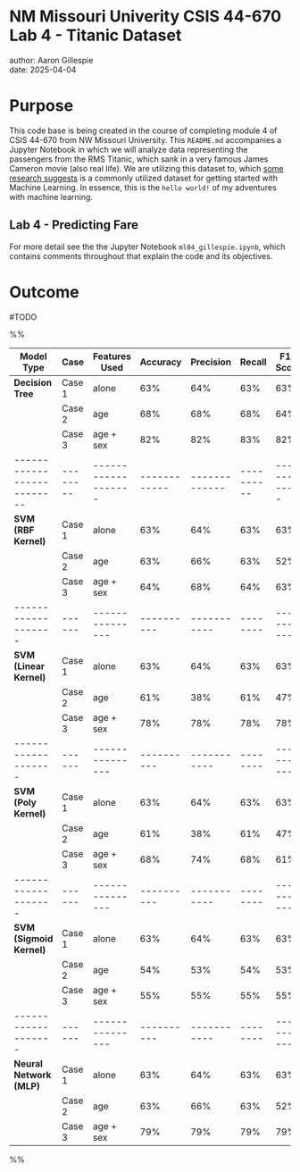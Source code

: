 # NM Missouri Univerity CSIS 44-670 Lab 4 - Titanic Dataset

author: Aaron Gillespie  
date: 2025-04-04

# Purpose

This code base is being created in the course of completing module 4 of CSIS 44-670 from NW Missouri University. This `README.md` accompanies a Jupyter Notebook in which we will analyze data representing the passengers from the RMS Titanic, which sank in a very famous James Cameron movie (also real life). We are utilizing this dataset to, which [some research suggests](https://www.geeksforgeeks.org/python-titanic-data-eda-using-seaborn/) is a commonly utilized dataset for getting started with Machine Learning. In essence, this is the `hello world!` of my adventures with machine learning. 

## Lab 4 - Predicting Fare

For more detail see the the Jupyter Notebook `ml04_gillespie.ipynb`, which contains comments throughout that explain the code and its objectives.

# Outcome

#TODO

%%

| Model Type               | Case   | Features Used     | Accuracy   | Precision   | Recall   | F1-Score    | Notes |
|------------              |--------|---------------    |----------  |-----------  |--------  |-----------  |-------|
| **Decision Tree**        | Case 1 | alone             | 63%        | 64%         | 63%      | 63%         | -     |
|                          | Case 2 | age               | 68%        | 68%         | 68%      | 64%         | -     |
|                          | Case 3 | age + sex         | 82%        | 82%         | 83%      | 82%         | Winner winner       |
|--------------------------|--------|-------------------|------------|-------------|----------|-------------|---------|
| **SVM (RBF Kernel)**     | Case 1 | alone             | 63%        | 64%         | 63%      | 63%         | -       |
|                          | Case 2 | age               | 63%        | 66%         | 63%      | 52%         | -       |
|                          | Case 3 | age + sex         | 64%        | 68%         | 64%      | 63%         | -       |
| -------------------      | ------ | ---------------   | ---------- | ----------- | -------- | ----------- | ------- |
| **SVM (Linear Kernel)**  | Case 1 | alone             | 63%        | 64%         | 63%      | 63%         | -       |
|                          | Case 2 | age               | 61%        | 38%         | 61%      | 47%         | -       |
|                          | Case 3 | age + sex         | 78%        | 78%         | 78%      | 78%         | -       |
| -------------------      | ------ | ---------------   | ---------- | ----------- | -------- | ----------- | ------- |
| **SVM (Poly Kernel)**    | Case 1 | alone             | 63%        | 64%         | 63%      | 63%         | -       |
|                          | Case 2 | age               | 61%        | 38%         | 61%      | 47%         | -       |
|                          | Case 3 | age + sex         | 68%        | 74%         | 68%      | 61%         | -       |
| -------------------      | ------ | ---------------   | ---------- | ----------- | -------- | ----------- | ------- |
| **SVM (Sigmoid Kernel)** | Case 1 | alone             | 63%        | 64%         | 63%      | 63%         | -       |
|                          | Case 2 | age               | 54%        | 53%         | 54%      | 53%         | -       |
|                          | Case 3 | age + sex         | 55%        | 55%         | 55%      | 55%         | -       |
| -------------------      | ------ | ---------------   | ---------- | ----------- | -------- | ----------- | ------- |
| **Neural Network (MLP)** | Case 1 | alone             | 63%        | 64%         | 63%      | 63%         | -       |
|                          | Case 2 | age               | 63%        | 66%         | 63%      | 52%         | -       |
|                          | Case 3 | age + sex         | 79%        | 79%         | 79%      | 79%         | Close second       |

%%